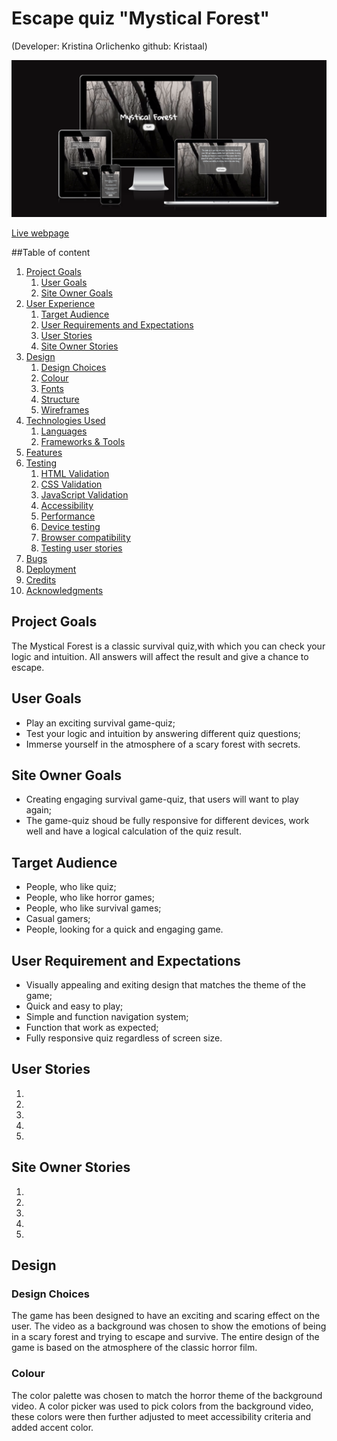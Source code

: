 # Escape quiz "Mystical Forest"
(Developer: Kristina Orlichenko github: Kristaal)

![Mockup image](docs/Am-I-responsive.png)

[Live webpage](https://kristaal.github.io/Escape-Quiz-Mystical-Forest-/)

##Table of content

1. [Project Goals](#project-goals)
    1. [User Goals](#user-goals)
    2. [Site Owner Goals](#site-owner-goals)
2. [User Experience](#user-experience)
    1. [Target Audience](#target-audience)
    2. [User Requirements and Expectations](#user-requirements-and-expectations)
    3. [User Stories](#user-stories)
    4. [Site Owner Stories](#site-owner-stories)
3. [Design](#design)
    1. [Design Choices](#design-choices)
    2. [Colour](#colours)
    3. [Fonts](#fonts)
    4. [Structure](#structure)
    5. [Wireframes](#wireframes)
4. [Technologies Used](#technologies-used)
    1. [Languages](#languages)
    2. [Frameworks & Tools](#frameworks-&-tools)
5. [Features](#features)
6. [Testing](#validation)
    1. [HTML Validation](#HTML-validation)
    2. [CSS Validation](#CSS-validation)
    3. [JavaScript Validation](#javascript-validation)
    4. [Accessibility](#accessibility)
    5. [Performance](#performance)
    6. [Device testing](#performing-tests-on-various-devices)
    7. [Browser compatibility](#browser-compatability)
    8. [Testing user stories](#testing-user-stories)
8. [Bugs](#Bugs)
9. [Deployment](#deployment)
10. [Credits](#credits)
11. [Acknowledgments](#acknowledgments)

## Project Goals
The Mystical Forest is a classic survival quiz,with which you can check your logic and intuition. All answers will affect the result and give a chance to escape.

## User Goals
- Play an exciting survival game-quiz;
- Test your logic and intuition by answering different quiz questions;
- Immerse yourself in the atmosphere of a scary forest with secrets.

## Site Owner Goals
- Creating engaging survival game-quiz, that users will want to play again;
- The game-quiz shoud be fully responsive for different devices, work well and have a logical calculation of the quiz result.

## Target Audience
- People, who like quiz;
- People, who like horror games;
- People, who like survival games;
- Casual gamers;
- People, looking for a quick and engaging game.

## User Requirement and Expectations
- Visually appealing and exiting design that matches the theme of the game;
- Quick and easy to play;
- Simple and function navigation  system;
- Function that work as expected;
- Fully responsive quiz regardless of screen size.

## User Stories
1. 
2. 
3. 
4. 
5. 


## Site Owner Stories
1. 
2. 
3. 
4. 
5. 

## Design

### Design Choices
The game has been designed to have an exciting and scaring effect on the user. The video as a background was chosen to show the emotions of being in a scary forest and trying to escape and survive. The entire design of the game is based on the atmosphere of the classic horror film.

### Colour
The color palette was chosen to match the horror theme of the background video. A color picker was used to pick colors from the background video, these colors were then further adjusted to meet accessibility criteria and added accent color.

